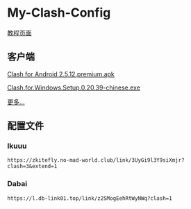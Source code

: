 # My-Clash-Config

[教程页面](/mcct.md)

## 客户端

[Clash for Android 2.5.12.premium.apk](https://mirror.ghproxy.com/https://github.com/zkitefly/zkitefly.github.io/releases/download/3/Clash.for.Android.2.5.12.premium.apk)

[Clash.for.Windows.Setup.0.20.39-chinese.exe](https://mirror.ghproxy.com/https://github.com/zkitefly/zkitefly.github.io/releases/download/3/Clash.for.Windows.Setup.0.20.39-chinese.exe)

[更多...](https://github.com/zkitefly/zkitefly.github.io/releases/tag/3)

## 配置文件

### Ikuuu

`https://zkitefly.no-mad-world.club/link/3UyGi9l3Y9siXmjr?clash=3&extend=1`

### Dabai

`https://l.db-link01.top/link/z2SMogEehRtWyNWq?clash=1`
